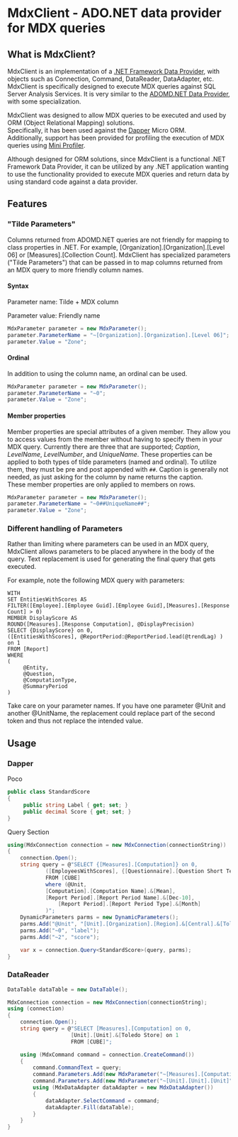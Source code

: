 MdxClient - ADO.NET data provider for MDX queries
=================================================

What is MdxClient?
------------------

MdxClient is an implementation of a [.NET Framework Data Provider](http://msdn.microsoft.com/en-us/library/a6cd7c08.aspx), 
with objects such as Connection, Command, DataReader, DataAdapter, etc.  MdxClient is specifically designed to 
execute MDX queries against SQL Server Analysis Services. It is very similar to the 
[ADOMD.NET Data Provider](http://msdn.microsoft.com/en-us/library/ms123483.aspx), with some specialization.

MdxClient was designed to allow MDX queries to be executed and used by ORM (Object Relational Mapping) solutions.  
Specifically, it has been used against the [Dapper](http://code.google.com/p/dapper-dot-net/) Micro ORM.  
Additionally, support has been provided for profiling the execution of MDX queries using 
[Mini Profiler](http://miniprofiler.com/).

Although designed for ORM solutions, since MdxClient is a functional .NET Framework Data Provider, it can be utilized 
by any .NET application wanting to use the functionality provided to execute MDX queries and return data by using standard 
code against a data provider.

Features
--------

### "Tilde Parameters"

Columns returned from ADOMD.NET queries are not friendly for mapping to class properties in .NET.  For example, 
[Organization].[Organization].[Level 06] or [Measures].[Collection Count].  MdxClient has specialized parameters 
("Tilde Parameters") that can be passed in to map columns returned from an MDX query to more friendly column names.

#### Syntax

Parameter name: Tilde + MDX column

Parameter value: Friendly name

```csharp
MdxParameter parameter = new MdxParameter();
parameter.ParameterName = "~[Organization].[Organization].[Level 06]";
parameter.Value = "Zone";
```

#### Ordinal

In addition to using the column name, an ordinal can be used.

```csharp
MdxParameter parameter = new MdxParameter();
parameter.ParameterName = "~0";
parameter.Value = "Zone";
```

#### Member properties

Member properties are special attributes of a given member.  They allow you to access values from the member without having to specify them in your MDX query.
Currently there are three that are supported; *Caption*, *LevelName*, *LevelNumber*, and *UniqueName*.  These properties can be applied to both types of tilde parameters (named and ordinal).
To utilize them, they must be pre and post appended with `##`.  Caption is generally not needed, as just asking for the column by name returns the caption.  
These member properties are only applied to members on rows.

```csharp
MdxParameter parameter = new MdxParameter();
parameter.ParameterName = "~0##UniqueName##";
parameter.Value = "Zone";
```

### Different handling of Parameters

Rather than limiting where parameters can be used in an MDX query, MdxClient allows parameters to be placed anywhere 
in the body of the query.  Text replacement is used for generating the final query that gets executed. 

For example, note the following MDX query with parameters:

```mdx
WITH 
SET EntitiesWithScores AS 
FILTER([Employee].[Employee Guid].[Employee Guid],[Measures].[Response Count] > 0) 
MEMBER DisplayScore AS 
ROUND([Measures].[Response Computation], @DisplayPrecision) 
SELECT {DisplayScore} on 0, 
([EntitiesWithScores], @ReportPeriod:@ReportPeriod.lead(@trendLag) ) on 1 
FROM [Report] 
WHERE 
( 
     @Entity, 
     @Question, 
     @ComputationType, 
     @SummaryPeriod 
)
```

Take care on your parameter names. If you have one parameter @Unit and another @UnitName, the replacement could replace part of the second token and thus not replace
the intended value.

Usage
-----

### Dapper

Poco
```csharp
public class StandardScore
{
     public string Label { get; set; }
     public decimal Score { get; set; }
}
```

Query Section

```csharp
using(MdxConnection connection = new MdxConnection(connectionString))
{
    connection.Open();
    string query = @"SELECT {[Measures].[Computation]} on 0,
            ([EmployeesWithScores], {[Questionnaire].[Question Short Text].&[Facility: Appearance]}) on 1
            FROM [CUBE]
            where (@Unit,
            [Computation].[Computation Name].&[Mean],              
            [Report Period].[Report Period Name].&[Dec-10],
                [Report Period].[Report Period Type].&[Month]        
            )";
    DynamicParameters parms = new DynamicParameters();
    parms.Add("@Unit", "[Unit].[Organization].[Region].&[Central].&[Toledo Store]");
    parms.Add("~0", "label");
    parms.Add("~2", "score");

    var x = connection.Query<StandardScore>(query, parms);                 
}
```

### DataReader

```csharp
DataTable dataTable = new DataTable();

MdxConnection connection = new MdxConnection(connectionString);
using (connection)
{
    connection.Open();
    string query = @"SELECT [Measures].[Computation] on 0,
                    [Unit].[Unit].&[Toledo Store] on 1
                    FROM [CUBE]";

    using (MdxCommand command = connection.CreateCommand())
    {
        command.CommandText = query;
        command.Parameters.Add(new MdxParameter("~[Measures].[Computation]", "Score"));
        command.Parameters.Add(new MdxParameter("~[Unit].[Unit].[Unit]", "Store"));
        using (MdxDataAdapter dataAdapter = new MdxDataAdapter())
        {
            dataAdapter.SelectCommand = command;
            dataAdapter.Fill(dataTable);
        }
    }    
}
```
